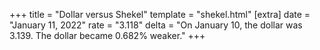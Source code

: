 +++
title = "Dollar versus Shekel"
template = "shekel.html"
[extra]
date = "January 11, 2022"
rate = "3.118"
delta = "On January 10, the dollar was 3.139. The dollar became 0.682% weaker."
+++
